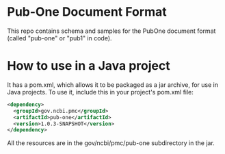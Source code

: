 Pub-One Document Format
=======================

This repo contains schema and samples for the PubOne document 
format (called "pub-one" or "pub1" in code).


# How to use in a Java project

It has a pom.xml, which allows it to be packaged as a jar archive,
for use in Java projects. To use it, include this in your project's
pom.xml file:

```xml
<dependency>
  <groupId>gov.ncbi.pmc</groupId>
  <artifactId>pub-one</artifactId>
  <version>1.0.3-SNAPSHOT</version>
</dependency>
```

All the resources are in the gov/ncbi/pmc/pub-one subdirectory in
the jar. 


